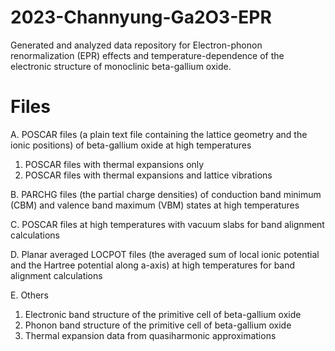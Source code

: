 # 2023-Channyung-Ga2O3-EPR
Generated and analyzed data repository for Electron-phonon renormalization (EPR) effects and temperature-dependence of the electronic structure of monoclinic beta-gallium oxide.
# Files
A. POSCAR files (a plain text file containing the lattice geometry and the ionic positions) of beta-gallium oxide at high temperatures
  1) POSCAR files with thermal expansions only
  2) POSCAR files with thermal expansions and lattice vibrations

B. PARCHG files (the partial charge densities) of conduction band minimum (CBM) and valence band maximum (VBM) states at high temperatures

C. POSCAR files at high temperatures with vacuum slabs for band alignment calculations

D. Planar averaged LOCPOT files (the averaged sum of local ionic potential and the Hartree potential along a-axis) at high temperatures for band alignment calculations

E. Others
  1) Electronic band structure of the primitive cell of beta-gallium oxide
  2) Phonon band structure of the primitive cell of beta-gallium oxide
  3) Thermal expansion data from quasiharmonic approximations
